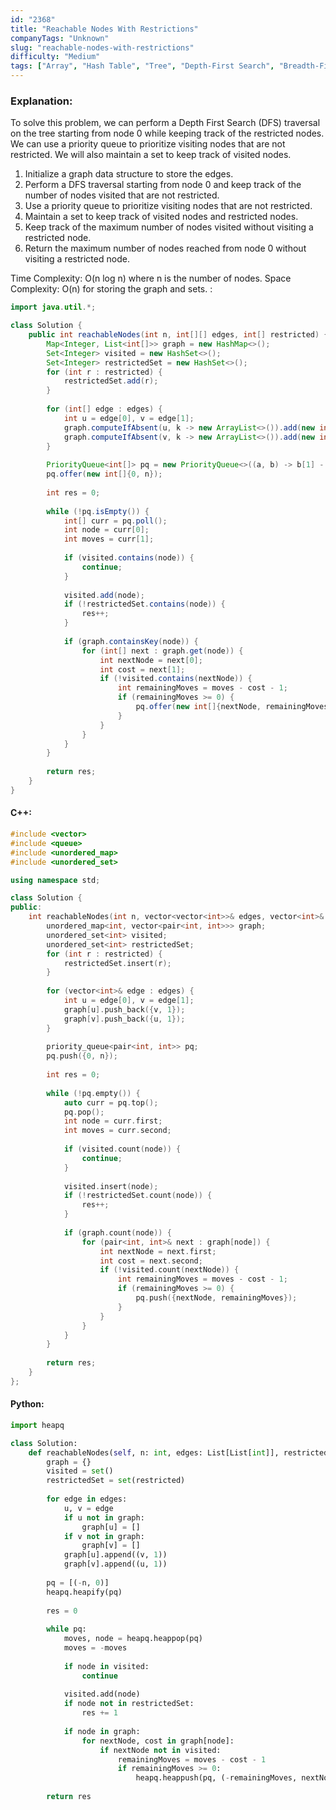 ```yaml
---
id: "2368"
title: "Reachable Nodes With Restrictions"
companyTags: "Unknown"
slug: "reachable-nodes-with-restrictions"
difficulty: "Medium"
tags: ["Array", "Hash Table", "Tree", "Depth-First Search", "Breadth-First Search", "Union Find", "Graph"]
---
```


### Explanation:
To solve this problem, we can perform a Depth First Search (DFS) traversal on the tree starting from node 0 while keeping track of the restricted nodes. We can use a priority queue to prioritize visiting nodes that are not restricted. We will also maintain a set to keep track of visited nodes.

1. Initialize a graph data structure to store the edges.
2. Perform a DFS traversal starting from node 0 and keep track of the number of nodes visited that are not restricted.
3. Use a priority queue to prioritize visiting nodes that are not restricted.
4. Maintain a set to keep track of visited nodes and restricted nodes.
5. Keep track of the maximum number of nodes visited without visiting a restricted node.
6. Return the maximum number of nodes reached from node 0 without visiting a restricted node.

Time Complexity: O(n log n) where n is the number of nodes.
Space Complexity: O(n) for storing the graph and sets.
:
```java
import java.util.*;

class Solution {
    public int reachableNodes(int n, int[][] edges, int[] restricted) {
        Map<Integer, List<int[]>> graph = new HashMap<>();
        Set<Integer> visited = new HashSet<>();
        Set<Integer> restrictedSet = new HashSet<>();
        for (int r : restricted) {
            restrictedSet.add(r);
        }
        
        for (int[] edge : edges) {
            int u = edge[0], v = edge[1];
            graph.computeIfAbsent(u, k -> new ArrayList<>()).add(new int[]{v, 1});
            graph.computeIfAbsent(v, k -> new ArrayList<>()).add(new int[]{u, 1});
        }
        
        PriorityQueue<int[]> pq = new PriorityQueue<>((a, b) -> b[1] - a[1]);
        pq.offer(new int[]{0, n});
        
        int res = 0;
        
        while (!pq.isEmpty()) {
            int[] curr = pq.poll();
            int node = curr[0];
            int moves = curr[1];
            
            if (visited.contains(node)) {
                continue;
            }
            
            visited.add(node);
            if (!restrictedSet.contains(node)) {
                res++;
            }
            
            if (graph.containsKey(node)) {
                for (int[] next : graph.get(node)) {
                    int nextNode = next[0];
                    int cost = next[1];
                    if (!visited.contains(nextNode)) {
                        int remainingMoves = moves - cost - 1;
                        if (remainingMoves >= 0) {
                            pq.offer(new int[]{nextNode, remainingMoves});
                        }
                    }
                }
            }
        }
        
        return res;
    }
}
```

#### C++:
```cpp
#include <vector>
#include <queue>
#include <unordered_map>
#include <unordered_set>

using namespace std;

class Solution {
public:
    int reachableNodes(int n, vector<vector<int>>& edges, vector<int>& restricted) {
        unordered_map<int, vector<pair<int, int>>> graph;
        unordered_set<int> visited;
        unordered_set<int> restrictedSet;
        for (int r : restricted) {
            restrictedSet.insert(r);
        }
        
        for (vector<int>& edge : edges) {
            int u = edge[0], v = edge[1];
            graph[u].push_back({v, 1});
            graph[v].push_back({u, 1});
        }
        
        priority_queue<pair<int, int>> pq;
        pq.push({0, n});
        
        int res = 0;
        
        while (!pq.empty()) {
            auto curr = pq.top();
            pq.pop();
            int node = curr.first;
            int moves = curr.second;
            
            if (visited.count(node)) {
                continue;
            }
            
            visited.insert(node);
            if (!restrictedSet.count(node)) {
                res++;
            }
            
            if (graph.count(node)) {
                for (pair<int, int>& next : graph[node]) {
                    int nextNode = next.first;
                    int cost = next.second;
                    if (!visited.count(nextNode)) {
                        int remainingMoves = moves - cost - 1;
                        if (remainingMoves >= 0) {
                            pq.push({nextNode, remainingMoves});
                        }
                    }
                }
            }
        }
        
        return res;
    }
};
```

#### Python:
```python
import heapq

class Solution:
    def reachableNodes(self, n: int, edges: List[List[int]], restricted: List[int]) -> int:
        graph = {}
        visited = set()
        restrictedSet = set(restricted)
        
        for edge in edges:
            u, v = edge
            if u not in graph:
                graph[u] = []
            if v not in graph:
                graph[v] = []
            graph[u].append((v, 1))
            graph[v].append((u, 1))
        
        pq = [(-n, 0)]
        heapq.heapify(pq)
        
        res = 0
        
        while pq:
            moves, node = heapq.heappop(pq)
            moves = -moves
            
            if node in visited:
                continue
            
            visited.add(node)
            if node not in restrictedSet:
                res += 1
            
            if node in graph:
                for nextNode, cost in graph[node]:
                    if nextNode not in visited:
                        remainingMoves = moves - cost - 1
                        if remainingMoves >= 0:
                            heapq.heappush(pq, (-remainingMoves, nextNode))
        
        return res
```